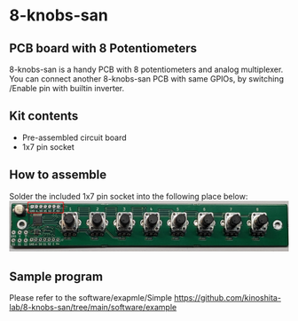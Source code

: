 # 8-knobs-san

## PCB board with 8 Potentiometers

8-knobs-san is a handy PCB with 8 potentiometers and analog multiplexer.
You can connect another 8-knobs-san PCB with same GPIOs, by switching /Enable pin with builtin inverter.

## Kit contents

- Pre-assembled circuit board
- 1x7 pin socket

## How to assemble

Solder the included 1x7 pin socket into the following place below:
![](./img/img.png)

## Sample program

Please refer to the software/exapmle/Simple <https://github.com/kinoshita-lab/8-knobs-san/tree/main/software/example>
